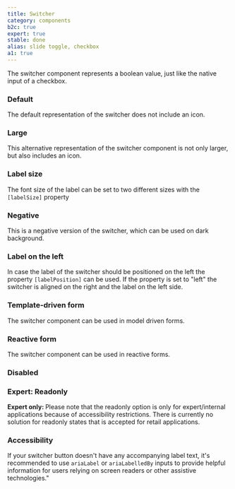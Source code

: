 ```yaml
---
title: Switcher
category: components
b2c: true
expert: true
stable: done
alias: slide toggle, checkbox
a1: true
---
```


The switcher component represents a boolean value, just like the native input of a checkbox.

### Default

The default representation of the switcher does not include an icon.

<!-- example(switcher-default) -->

### Large

This alternative representation of the switcher component is not only larger, but also includes an icon.

<!-- example(switcher-large) -->

### Label size

The font size of the label can be set to two different sizes with the `[labelSize]` property

<!-- example(switcher-label-small) -->

### Negative

This is a negative version of the switcher, which can be used on dark background.

<!-- example(switcher-negative) -->

### Label on the left

In case the label of the switcher should be positioned on the left the property `[labelPosition]` can be used. If the property is set to "left" the switcher is aligned on the right and the label on the left side.

<!-- example(switcher-label-left) -->

### Template-driven form

The switcher component can be used in model driven forms.

<!-- example(switcher-template-driven) -->

### Reactive form

The switcher component can be used in reactive forms.

<!-- example(switcher-reactive-form) -->

### Disabled

<!-- example(switcher-disabled) -->

### Expert: Readonly
<div class="docs-deprecation-warning">
  <strong>Expert only: </strong>
  Please note that the readonly option is only for expert/internal applications because of accessibility restrictions. There is currently no solution for readonly states that is accepted for retail applications.
</div>
<!-- example(switcher-readonly) -->

### Accessibility
If your switcher button doesn't have any accompanying label text,
it's recommended to use `ariaLabel` or `ariaLabelledBy`
inputs to provide helpful information for users relying on screen readers or other assistive technologies."
